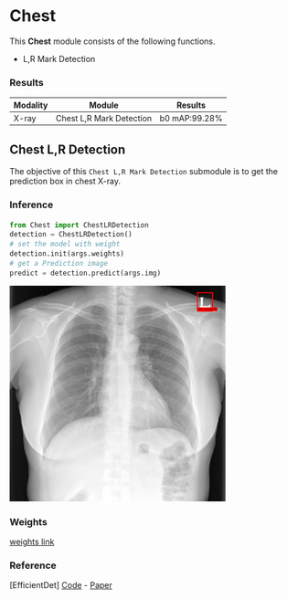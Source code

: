 # Chest
This **Chest** module consists of the following functions.
- L,R Mark Detection

### Results
| Modality  | Module | Results |
| ---  | --- | --- |
| X-ray  | Chest L,R Mark Detection | b0 mAP:99.28% |


## Chest L,R Detection
The objective of this `Chest L,R Mark Detection` submodule is to get the prediction box in chest X-ray.

### Inference

```python
from Chest import ChestLRDetection
detection = ChestLRDetection()
# set the model with weight
detection.init(args.weights)
# get a Prediction image
predict = detection.predict(args.img)
```

<img src="imgs/sample.png" width="75%"></img>

### Weights

[weights link](https://drive.google.com/file/d/1WbZbDYDx7KxqhufiXh1u54q0DjZbYuew/view?usp=sharing)

### Reference

[EfficientDet] [Code](https://github.com/xuannianz/EfficientDet) - [Paper](https://arxiv.org/pdf/1911.09070.pdf)


